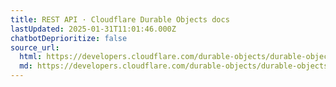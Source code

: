 ```yaml
---
title: REST API · Cloudflare Durable Objects docs
lastUpdated: 2025-01-31T11:01:46.000Z
chatbotDeprioritize: false
source_url:
  html: https://developers.cloudflare.com/durable-objects/durable-objects-rest-api/
  md: https://developers.cloudflare.com/durable-objects/durable-objects-rest-api/index.md
---
```


